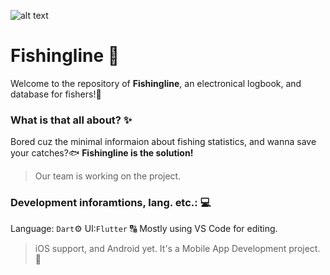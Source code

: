 ![alt text](https://i.ibb.co/yhFvck7/output-onlinepngtools.png)
# Fishingline 🐠
Welcome to the repository of **Fishingline**, an electronical logbook, and database for fishers!🎣
### What is that all about? ✨
Bored cuz the minimal informaion about fishing statistics, and wanna save your catches?🐟
**Fishingline is the solution!**
>Our team is working on the project.
### Development inforamtions, lang. etc.: 💻
Language: ```Dart```⚙️
UI:```Flutter``` 🔠
Mostly using VS Code for editing.
> iOS support, and Android yet. It's a Mobile App Development project. 📱